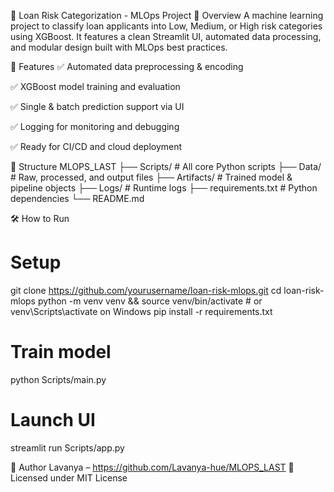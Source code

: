 🏦 Loan Risk Categorization - MLOps Project
📌 Overview
A machine learning project to classify loan applicants into Low, Medium, or High risk categories using XGBoost. It features a clean Streamlit UI, automated data processing, and modular design built with MLOps best practices.

🚀 Features
✅ Automated data preprocessing & encoding

✅ XGBoost model training and evaluation

✅ Single & batch prediction support via UI

✅ Logging for monitoring and debugging

✅ Ready for CI/CD and cloud deployment

📁 Structure
MLOPS_LAST
├── Scripts/             # All core Python scripts
├── Data/                # Raw, processed, and output files
├── Artifacts/           # Trained model & pipeline objects
├── Logs/                # Runtime logs
├── requirements.txt     # Python dependencies
└── README.md

🛠️ How to Run
# Setup
git clone https://github.com/yourusername/loan-risk-mlops.git
cd loan-risk-mlops
python -m venv venv && source venv/bin/activate  # or venv\Scripts\activate on Windows
pip install -r requirements.txt

# Train model
python Scripts/main.py

# Launch UI
streamlit run Scripts/app.py

👤 Author
Lavanya – https://github.com/Lavanya-hue/MLOPS_LAST
📄 Licensed under MIT License
